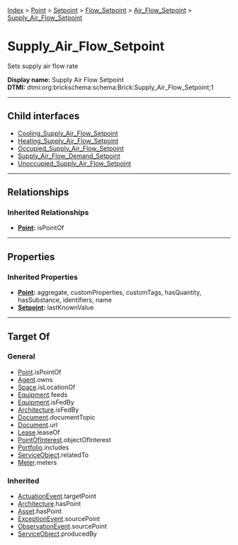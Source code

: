 [Index](../../../../../index.md) > [Point](../../../../Point.md) > [Setpoint](../../../Setpoint.md) > [Flow_Setpoint](../../Flow_Setpoint.md) > [Air_Flow_Setpoint](../Air_Flow_Setpoint.md) > [Supply_Air_Flow_Setpoint](#)
# Supply_Air_Flow_Setpoint

Sets supply air flow rate


**Display name:** Supply Air Flow Setpoint<br />
**DTMI:** dtmi:org:brickschema:schema:Brick:Supply_Air_Flow_Setpoint;1

---

## Child interfaces
* [Cooling_Supply_Air_Flow_Setpoint](Cooling-/Cooling_Supply_Air_Flow_Setpoint.md)
* [Heating_Supply_Air_Flow_Setpoint](Heating-/Heating_Supply_Air_Flow_Setpoint.md)
* [Occupied_Supply_Air_Flow_Setpoint](Occupied-/Occupied_Supply_Air_Flow_Setpoint.md)
* [Supply_Air_Flow_Demand_Setpoint](Supply_Air_Flow_Demand_Setpoint.md)
* [Unoccupied_Supply_Air_Flow_Setpoint](Unoccupied-/Unoccupied_Supply_Air_Flow_Setpoint.md)

---

## Relationships

### Inherited Relationships
* **[Point](../../../../Point.md):** isPointOf

---

## Properties

### Inherited Properties
* **[Point](../../../../Point.md):** aggregate, customProperties, customTags, hasQuantity, hasSubstance, identifiers, name
* **[Setpoint](../../../Setpoint.md):** lastKnownValue

---

## Target Of
### General
* [Point](../../../../Point.md).isPointOf
* [Agent](../../../../../Agent/Agent.md).owns
* [Space](../../../../../Space/Space.md).isLocationOf
* [Equipment](../../../../../Asset/Equipment/Equipment.md).feeds
* [Equipment](../../../../../Asset/Equipment/Equipment.md).isFedBy
* [Architecture](../../../../../Space/Architecture/Architecture.md).isFedBy
* [Document](../../../../../Information/Document/Document.md).documentTopic
* [Document](../../../../../Information/Document/Document.md).url
* [Lease](../../../../../Event/Lease.md).leaseOf
* [PointOfInterest](../../../../../Information/PointOfInterest.md).objectOfInterest
* [Portfolio](../../../../../Collection/Portfolio.md).includes
* [ServiceObject](../../../../../Information/ServiceObject/ServiceObject.md).relatedTo
* [Meter](../../../../../Asset/Equipment/Meter/Meter.md).meters
### Inherited
* [ActuationEvent](../../../../../Event/Point-/ActuationEvent.md).targetPoint
* [Architecture](../../../../../Space/Architecture/Architecture.md).hasPoint
* [Asset](../../../../../Asset/Asset.md).hasPoint
* [ExceptionEvent](../../../../../Event/Point-/ExceptionEvent.md).sourcePoint
* [ObservationEvent](../../../../../Event/Point-/ObservationEvent/ObservationEvent.md).sourcePoint
* [ServiceObject](../../../../../Information/ServiceObject/ServiceObject.md).producedBy
